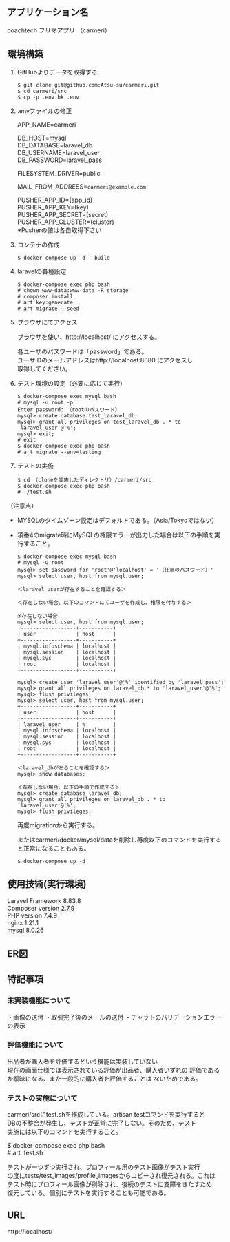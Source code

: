 ## アプリケーション名
coachtech フリマアプリ （carmeri）

## 環境構築
1. GitHubよりデータを取得する
    ```
    $ git clone git@github.com:Atsu-su/carmeri.git  
    $ cd carmeri/src  
    $ cp -p .env.bk .env  
    ```

2. .envファイルの修正  

    APP_NAME=carmeri  

    DB_HOST=mysql  
    DB_DATABASE=laravel_db  
    DB_USERNAME=laravel_user  
    DB_PASSWORD=laravel_pass

    FILESYSTEM_DRIVER=public

    MAIL_FROM_ADDRESS=`carmeri@example.com`

    PUSHER_APP_ID=(app_id)  
    PUSHER_APP_KEY=(key)  
    PUSHER_APP_SECRET=(secret)  
    PUSHER_APP_CLUSTER=(cluster)  
    ※Pusherの値は各自取得下さい

3. コンテナの作成  
    ```
    $ docker-compose up -d --build  
    ```

4. laravelの各種設定
    ```
    $ docker-compose exec php bash  
    # chown www-data:www-data -R storage  
    # composer install  
    # art key:generate  
    # art migrate --seed  
    ```

5. ブラウザにてアクセス

    ブラウザを使い、http://localhost/ にアクセスする。  

    各ユーザのパスワードは「password」である。  
    ユーザIDのメールアドレスはhttp://localhost:8080 にアクセスし  
    取得してください。  

6. テスト環境の設定（必要に応じて実行）
    ```
    $ docker-compose exec mysql bash  
    # mysql -u root -p  
    Enter password: （rootのパスワード）
    mysql> create database test_laravel_db;  
    mysql> grant all privileges on test_laravel_db . * to 'laravel_user'@'%';  
    mysql> exit;  
    # exit  
    $ docker-compose exec php bash  
    # art migrate --env=testing  
    ```

7. テストの実施
    ```
    $ cd （cloneを実施したディレクトリ）/carmeri/src  
    $ docker-compose exec php bash  
    # ./test.sh  
    ```

（注意点）
- MYSQLのタイムゾーン設定はデフォルトである。（Asia/Tokyoではない）
- 項番4のmigrate時にMySQLの権限エラーが出力した場合は以下の手順を実行すること。

    ```
    $ docker-compose exec mysql bash
    # mysql -u root
    mysql> set password for 'root'@'localhost' = '（任意のパスワード）'
    mysql> select user, host from mysql.user;

    ＜laravel_userが存在することを確認する＞

    ＜存在しない場合、以下のコマンドにてユーザを作成し、権限を付与する＞

    ※存在しない場合
    mysql> select user, host from mysql.user;
    +------------------+-----------+
    | user             | host      |
    +------------------+-----------+
    | mysql.infoschema | localhost |
    | mysql.session    | localhost |
    | mysql.sys        | localhost |
    | root             | localhost |
    +------------------+-----------+

    mysql> create user 'laravel_user'@'%' identified by 'laravel_pass';
    mysql> grant all privileges on laravel_db.* to 'laravel_user'@'%';
    mysql> flush privileges;
    mysql> select user, host from mysql.user;
    +------------------+-----------+
    | user             | host      |
    +------------------+-----------+
    | laravel_user     | %         |
    | mysql.infoschema | localhost |
    | mysql.session    | localhost |
    | mysql.sys        | localhost |
    | root             | localhost |
    +------------------+-----------+

    ＜laravel_dbがあることを確認する＞
    mysql> show databases;

    ＜存在しない場合、以下の手順で作成する＞
    mysql> create database laravel_db;
    mysql> grant all privileges on laravel_db . * to 'laravel_user'@'%';
    mysql> flush privileges;
    ```
    再度migrationから実行する。  

    またはcarmeri/docker/mysql/dataを削除し再度以下のコマンドを実行すると正常になることもある。  
    ```
    $ docker-compose up -d  
    ```

## 使用技術(実行環境)
Laravel Framework 8.83.8  
Composer version 2.7.9  
PHP version 7.4.9  
nginx 1.21.1  
mysql 8.0.26  

## ER図
<!-- ![ER図](./img/ER_diagram.jpg "ER図") -->

## 特記事項
### 未実装機能について
・画像の送付
・取引完了後のメールの送付
・チャットのバリデーションエラーの表示

### 評価機能について
出品者が購入者を評価するという機能は実装していない  
現在の画面仕様では表示されている評価が出品者、購入者いずれの
評価であるか曖昧になる、また一般的に購入者を評価することは
ないためである。

### テストの実施について
carmeri/srcにtest.shを作成している。artisan testコマンドを実行すると  
DBの不整合が発生し、テストが正常に完了しない。そのため、テスト  
実施には以下のコマンドを実行すること。  

\$ docker-compose exec php bash  
\# art .test.sh  

テストが一つずつ実行され、プロフィール用のテスト画像がテスト実行  
の度にtests/test_images/profile_imagesからコピーされ復元される。これは  
テスト時にプロフィール画像が削除され、後続のテストに支障をきたすため  
復元している。個別にテストを実行することも可能である。

## URL
http://localhost/
